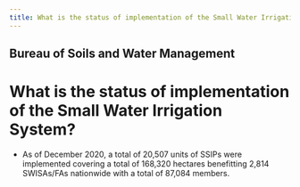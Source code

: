 ```yaml
---
title: What is the status of implementation of the Small Water Irrigation System
---
```


## Bureau of Soils and Water Management

# What is the status of implementation of the Small Water Irrigation System?


 - As of December 2020, a total of 20,507 units of SSIPs were implemented covering a total of 168,320 hectares benefitting 2,814 SWISAs/FAs nationwide with a total of 87,084 members.
